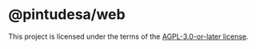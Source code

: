 # @pintudesa/web

This project is licensed under the terms of the
[AGPL-3.0-or-later license](https://github.com/yopem/pintudesa/blob/main/LICENSE.md).
